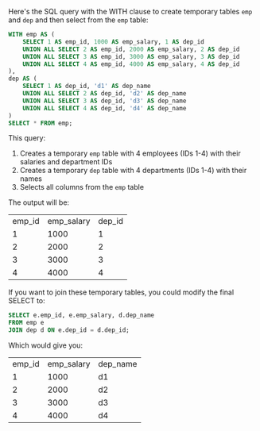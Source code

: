 Here's the SQL query with the WITH clause to create temporary tables `emp` and `dep` and then select from the `emp` table:

```SQL
WITH emp AS (
    SELECT 1 AS emp_id, 1000 AS emp_salary, 1 AS dep_id
    UNION ALL SELECT 2 AS emp_id, 2000 AS emp_salary, 2 AS dep_id
    UNION ALL SELECT 3 AS emp_id, 3000 AS emp_salary, 3 AS dep_id
    UNION ALL SELECT 4 AS emp_id, 4000 AS emp_salary, 4 AS dep_id
),
dep AS (
    SELECT 1 AS dep_id, 'd1' AS dep_name
    UNION ALL SELECT 2 AS dep_id, 'd2' AS dep_name
    UNION ALL SELECT 3 AS dep_id, 'd3' AS dep_name
    UNION ALL SELECT 4 AS dep_id, 'd4' AS dep_name
)
SELECT * FROM emp;
```

This query:

1. Creates a temporary `emp` table with 4 employees (IDs 1-4) with their salaries and department IDs
2. Creates a temporary `dep` table with 4 departments (IDs 1-4) with their names
3. Selects all columns from the `emp` table

The output will be:

|   |   |   |
|---|---|---|
|emp_id|emp_salary|dep_id|
|1|1000|1|
|2|2000|2|
|3|3000|3|
|4|4000|4|

If you want to join these temporary tables, you could modify the final SELECT to:

```SQL
SELECT e.emp_id, e.emp_salary, d.dep_name
FROM emp e
JOIN dep d ON e.dep_id = d.dep_id;
```

Which would give you:

|   |   |   |
|---|---|---|
|emp_id|emp_salary|dep_name|
|1|1000|d1|
|2|2000|d2|
|3|3000|d3|
|4|4000|d4|